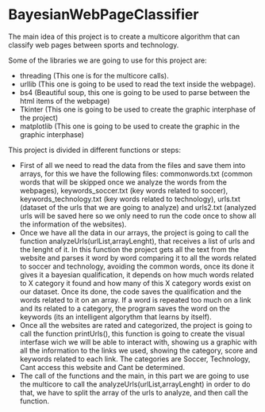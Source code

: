 # BayesianWebPageClassifier

The main idea of this project is to create a multicore algorithm that can classify web pages between sports and technology.

Some of the libraries we are going to use for this project are:

- threading (This one is for the multicore calls).
- urllib (This one is going to be used to read the text inside the webpage).
- bs4 (Beautiful soup, this one is going to be used to parse between the html items of the webpage)
- Tkinter (This one is going to be used to create the graphic interphase of the project)
- matplotlib (This one is going to be used to create the graphic in the graphic interphase)

This project is divided in different functions or steps:

- First of all we need to read the data from the files and save them into arrays, for this we have the following files: commonwords.txt (common words that will be skipped once we analyze the words from the webpages), keywords_soccer.txt (key words related to soccer), keywords_technology.txt (key words related to technology), urls.txt (dataset of the urls that we are going to analyze) and urls2.txt (analyzed urls will be saved here so we only need to run the code once to show all the information of the websites).
- Once we have all the data in our arrays, the project is going to call the function analyzeUrls(urlList,arrayLenght), that receives a list of urls and the lenght of it. In this function the project gets all the text from the website and parses it word by word comparing it to all the words related to soccer and technology, avoiding the common words, once its done it gives it a bayesian qualification, it depends on how much words related to X category it found and how many of this X category words exist on our dataset. Once its done, the code saves the qualification and the words related to it on an array. If a word is repeated too much on a link and its related to a category, the program saves the word on the keywords (its an intelligent algorythm that learns by itself).
- Once all the websites are rated and categorized, the project is going to call the function printUrls(), this function is going to create the visual interfase wich we will be able to interact with, showing us a graphic with all the information to the links we used, showing the category, score and keywords related to each link. The categories are Soccer, Technology, Cant access this website and Cant be determined.
- The call of the functions and the main, in this part we are going to use the multicore to call the analyzeUrls(urlList,arrayLenght) in order to do that, we have to split the array of the urls to analyze, and then call the function.
